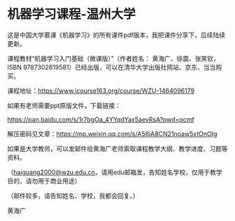 
# 机器学习课程-温州大学

这是中国大学慕课《机器学习》的所有课件pdf版本，我把课件分享下，后续陆续更新。

课程教材“机器学习入门基础（微课版）”（作者姓名： 黄海广、徐震、张笑钦，ISBN 9787302619581）已经出版，可以在清华大学出版社网站、京东、当当购买。

课程地址：https://www.icourse163.org/course/WZU-1464096179

如果有老师需要ppt原版文件，下载链接：

https://pan.baidu.com/s/1r7bgOa_4YYqdYax5aevRsA?pwd=pcmf

解压密码见文章：https://mp.weixin.qq.com/s/A56iA8CN21noaw5xtOnOIg

如果是大学教师，可以发邮件给黄海广老师索取课程教学大纲、教学进度、习题等资料。

（haiguang2000@wzu.edu.cn，请用edu邮箱发，告知姓名学校，仅用于教学目的，请勿用于商业用途）

（邮件较多，请告知姓名、学校，我都会回复。）

黄海广

